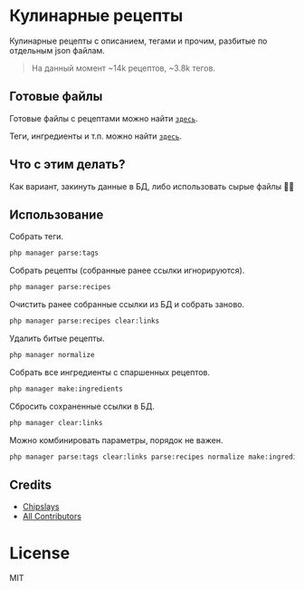 # Кулинарные рецепты

Кулинарные рецепты с описанием, тегами и прочим, разбитые по отдельным json файлам.

> На данный момент ~14k рецептов, ~3.8k тегов.

## Готовые файлы

Готовые файлы с рецептами можно найти [`здесь`](storage/recipes).

Теги, ингредиенты и т.п. можно найти [`здесь`](storage).

## Что с этим делать?

Как вариант, закинуть данные в БД, либо использовать сырые файлы 🤷‍♂️

## Использование

Собрать теги.

```bash
php manager parse:tags
```

Собрать рецепты (собранные ранее ссылки игнорируются).

```bash
php manager parse:recipes
```

Очистить ранее собранные ссылки из БД и собрать заново.

```bash
php manager parse:recipes clear:links
```

Удалить битые рецепты.

```bash
php manager normalize
```

Собрать все ингредиенты с спаршенных рецептов.

```bash
php manager make:ingredients
```

Сбросить сохраненные ссылки в БД.

```bash
php manager clear:links
```

Можно комбинировать параметры, порядок не важен.

```bash
php manager parse:tags clear:links parse:recipes normalize make:ingredients
```

## Credits

- [Chipslays](https://github.com/chipslays)
- [All Contributors](../../contributors)

# License

MIT
